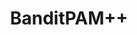 ---
title: BanditPAM++
permalink: "/bppp/"
menus: header
layout: default
redirect_to:
- https://arxiv.org/abs/2310.18844
---